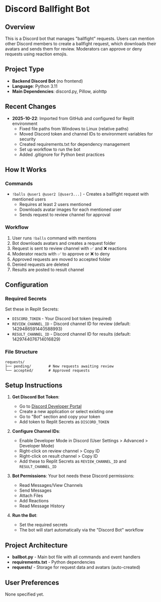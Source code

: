 # Discord Ballfight Bot

## Overview
This is a Discord bot that manages "ballfight" requests. Users can mention other Discord members to create a ballfight request, which downloads their avatars and sends them for review. Moderators can approve or deny requests using reaction emojis.

## Project Type
- **Backend Discord Bot** (no frontend)
- **Language**: Python 3.11
- **Main Dependencies**: discord.py, Pillow, aiohttp

## Recent Changes
- **2025-10-22**: Imported from GitHub and configured for Replit environment
  - Fixed file paths from Windows to Linux (relative paths)
  - Moved Discord token and channel IDs to environment variables for security
  - Created requirements.txt for dependency management
  - Set up workflow to run the bot
  - Added .gitignore for Python best practices

## How It Works

### Commands
- `!balls @user1 @user2 [@user3...]` - Creates a ballfight request with mentioned users
  - Requires at least 2 users mentioned
  - Downloads avatar images for each mentioned user
  - Sends request to review channel for approval

### Workflow
1. User runs `!balls` command with mentions
2. Bot downloads avatars and creates a request folder
3. Request is sent to review channel with ✅ and ❌ reactions
4. Moderator reacts with ✅ to approve or ❌ to deny
5. Approved requests are moved to accepted folder
6. Denied requests are deleted
7. Results are posted to result channel

## Configuration

### Required Secrets
Set these in Replit Secrets:
- `DISCORD_TOKEN` - Your Discord bot token (required)
- `REVIEW_CHANNEL_ID` - Discord channel ID for review (default: 1429486591440588993)
- `RESULT_CHANNEL_ID` - Discord channel ID for results (default: 1429744076714016829)

### File Structure
```
requests/
├── pending/        # New requests awaiting review
└── accepted/       # Approved requests
```

## Setup Instructions

1. **Get Discord Bot Token**:
   - Go to [Discord Developer Portal](https://discord.com/developers/applications)
   - Create a new application or select existing one
   - Go to "Bot" section and copy your token
   - Add token to Replit Secrets as `DISCORD_TOKEN`

2. **Configure Channel IDs**:
   - Enable Developer Mode in Discord (User Settings > Advanced > Developer Mode)
   - Right-click on review channel > Copy ID
   - Right-click on result channel > Copy ID
   - Add these to Replit Secrets as `REVIEW_CHANNEL_ID` and `RESULT_CHANNEL_ID`

3. **Bot Permissions**:
   Your bot needs these Discord permissions:
   - Read Messages/View Channels
   - Send Messages
   - Attach Files
   - Add Reactions
   - Read Message History

4. **Run the Bot**:
   - Set the required secrets
   - The bot will start automatically via the "Discord Bot" workflow

## Project Architecture
- **ballbot.py** - Main bot file with all commands and event handlers
- **requirements.txt** - Python dependencies
- **requests/** - Storage for request data and avatars (auto-created)

## User Preferences
None specified yet.
